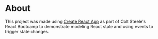 # About

This project was made using [Create React App](https://create-react-app.dev/) as part of Colt Steele's React Bootcamp to demonstrate modeling React state and using events to trigger state changes.
